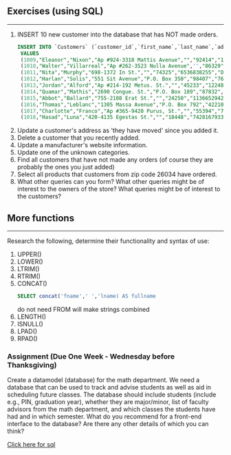 

## Exercises (using SQL)
---

1. INSERT 10 new customer into the database that has NOT made orders.   
   ```sql   
   INSERT INTO `Customers` (`customer_id`,`first_name`,`last_name`,`address 1`,`address 2`,`zip_code`,`phone`,`email`)
    VALUES 
    (1009,"Eleanor","Nixon","Ap #924-3318 Mattis Avenue","","92414","1497480233","mauris.erat@pellentesquemassalobortis.org"),
    (1010,"Walter","Villarreal","Ap #262-3523 Nulla Avenue",'',"86329","6133585400","sagittis.Duis@elitfermentumrisus.com"),
    (1011,"Nita","Murphy","698-1372 In St.","","74325","6536838255","Donec.sollicitudin@ac.ca"),
    (1012,"Harlan","Solis","551 Sit Avenue","P.O. Box 350","98407","7673511244","Aliquam.nisl.Nulla@placeratorcilacus.ca"),
    (1013,"Jordan","Alford","Ap #214-192 Metus. St.","","45233","1224895812","malesuada.vel@egestasnunc.edu"),
    (1014,"Quamar","Mathis","2690 Congue. St.","P.O. Box 189","87832","4156993661","tellus@primisinfaucibus.edu"),
    (1015,"Abbot","Ballard","755-2108 Erat St.","","24250","1136652942","tincidunt.congue@facilisis.org"),
    (1016,"Thomas","Leblanc","1305 Massa Avenue","P.O. Box 792","42210","1365961182","purus@mollisPhaselluslibero.edu"),
    (1017,"Charlotte","Franco","Ap #365-9420 Purus, St.","","55394","7878331364","mattis.ornare.lectus@idenim.net"),
    (1018,"Hasad","Luna","420-4135 Egestas St.","","18448","7428167933","accumsan.neque@lectusNullamsuscipit.com");
   ```
1. Update a customer's address as 'they have moved' since you added it.   
1. Delete a customer that you recently added.   
1. Update a manufacturer's website information.   
1. Update one of the unknown categories.   
1. Find all customers that have not made any orders (of course they are probably the ones you just added)   
1. Select all products that customers from zip code 26034 have ordered.   
1. What other queries can you form?  What other queries might be of interest to the owners of the store?  What queries might be of interest to the customers?   

## More functions
---

Research the following, determine their functionality and syntax of use:

1. UPPER()
1. LOWER()
1. LTRIM()
1. RTRIM()
1. CONCAT()   
   ```sql
   SELECT concat('fname',' ','lname) AS fullname
   ```
   do not need FROM
   will make strings combined
1. LENGTH()
1. ISNULL()
1. LPAD()
1. RPAD()

### Assignment (Due One Week - Wednesday before Thanksgiving)

Create a datamodel (database) for the math department.  We need a database that can be used to track and advise students as well as 
aid in scheduling future classes.  The database should include students (include e.g., PIN, graduation year), whether they are major/minor, list of faculty advisors from the math department, and which classes the students have had and in which semester.  What do you recommend for a front-end interface to the database?  Are there  any other details of which you can think?

[Click here for sql](https://github.com/cassandraelmer/mat301/blob/master/create%20math%20department%20tables.sql)

